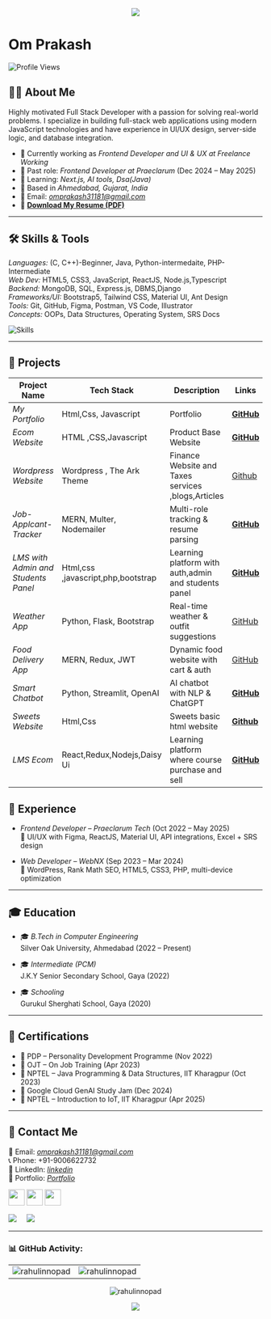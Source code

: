 <p align="center">
  <img src="https://capsule-render.vercel.app/api?type=waving&color=gradient&text=Hello!&height=100&section=header"/>
</p>

# Om Prakash

![Profile Views](https://komarev.com/ghpvc/?username=rahulinnopad&label=Profile%20views&color=0e75b6&style=flat)

## 🧑‍💼 About Me

Highly motivated Full Stack Developer with a passion for solving real-world problems. I specialize in building full-stack web applications using modern JavaScript technologies and have experience in UI/UX design, server-side logic, and database integration.

- 🔭 Currently working as *Frontend Developer and UI & UX at Freelance Working* 
- 💼 Past role: *Frontend Developer at Praeclarum* (Dec 2024 – May 2025)  
- 🌱 Learning: *Next.js, AI tools, Dsa(Java)*  
- 📍 Based in *Ahmedabad, Gujarat, India*  
- 📨 Email: *omprakash31181@gmail.com*  
- 📄 **[Download My Resume (PDF)](https://drive.google.com/file/d/1QSY8FDvwwrSL0rarP4Rp9UEjDSbyhkA-/view?usp=sharing)**

---

## 🛠 Skills & Tools

*Languages:* (C, C++)-Beginner, Java, Python-intermedaite, PHP-Intermediate   
*Web Dev:* HTML5, CSS3, JavaScript, ReactJS, Node.js,Typescript   
*Backend:* MongoDB, SQL, Express.js, DBMS,Django    
*Frameworks/UI:* Bootstrap5, Tailwind CSS, Material UI, Ant Design    
*Tools:* Git, GitHub, Figma, Postman, VS Code, Illustrator   
*Concepts:* OOPs, Data Structures, Operating System, SRS Docs  

![Skills](https://skillicons.dev/icons?i=html,css,bootstrap,js,jquery,react,nextjs,nodejs,django,mongodb,express,tailwind,figma,git,github,python,c,cpp,mysql,gcp,java,wordpress,visualstudio,vite,vercel,ts,stackoverflow,replit,php,npm,netlify)

---

## 🚀 Projects

| Project Name | Tech Stack | Description | Links | Live |
|--------------|------------|-------------|-------|-----------|
| *My Portfolio* | Html,Css, Javascript| Portfolio | **[GitHub](https://github.com/rahulinnopad/Portfolio)** | **[Live](https://rahulinnopad-portfolio.vercel.app/)**|
| *Ecom Website* | HTML ,CSS,Javascript | Product Base Website | **[GitHub](https://github.com/rahulinnopad/Ecom-Website/tree/main)** |[Live](https://rahulinnopad.github.io/Ecom-Website/)** |
| *Wordpress Website* | Wordpress , The Ark Theme| Finance Website and Taxes services ,blogs,Articles  | [Github]()| **[Live](https://lodestar-ops.com/)**|
| *Job-Applcant-Tracker* | MERN, Multer, Nodemailer | Multi-role tracking & resume parsing | **[GitHub](https://github.com/rahulinnopad/Job-applicant-Tracker)** | **[Live](https://job-applicant-tracker.vercel.app/)**|
| *LMS with Admin and Students Panel* | Html,css ,javascript,php,bootstrap | Learning platform with auth,admin and students panel | **[GitHub](https://github.com/rahulinnopad/lms)**|  **[Live]()**|
| *Weather App* | Python, Flask, Bootstrap | Real-time weather & outfit suggestions | [GitHub](#) |  [Live]()|
| *Food Delivery App* | MERN, Redux, JWT | Dynamic food website with cart & auth | [GitHub](#) | [Live]()|
| *Smart Chatbot* | Python, Streamlit, OpenAI | AI chatbot with NLP & ChatGPT | **[GitHub](https://github.com/rahulinnopad/AI-chatBot)** |  [Live](#)|
| *Sweets Website* | Html,Css| Sweets basic html website | **[Github](https://github.com/rahulinnopad/Html/blob/main/Sweets/Readme.md)** | [Live](#)|
 *LMS Ecom* | React,Redux,Nodejs,Daisy Ui | Learning platform where course purchase and sell | **[GitHub](https://github.com/rahulinnopad/lms)**|  [Live]()|

## 💼 Experience

- *Frontend Developer – Praeclarum Tech* (Oct 2022 – May 2025)  
  🔧 UI/UX with Figma, ReactJS, Material UI, API integrations, Excel + SRS design

- *Web Developer – WebNX* (Sep 2023 – Mar 2024)  
  🔧 WordPress, Rank Math SEO, HTML5, CSS3, PHP, multi-device optimization

---

## 🎓 Education

- 🎓 *B.Tech in Computer Engineering*  
  Silver Oak University, Ahmedabad (2022 – Present)

- 🎓 *Intermediate (PCM)*  
  J.K.Y Senior Secondary School, Gaya (2022)

- 🎓 *Schooling*  
  Gurukul Sherghati School, Gaya (2020)
---

## 📜 Certifications

- 🏅 PDP – Personality Development Programme (Nov 2022)
- 🏅 OJT – On Job Training (Apr 2023)
- 🏅 NPTEL – Java Programming & Data Structures, IIT Kharagpur (Oct 2023)
- 🏅 Google Cloud GenAI Study Jam (Dec 2024)
- 🏅 NPTEL – Introduction to IoT, IIT Kharagpur (Apr 2025)

---

## 📩 Contact Me

📧 Email: *[omprakash31181@gmail.com](mailto:omprakash31181@gmail.com)*   
📞 Phone: +91-9006622732  
🔗 LinkedIn: *[linkedin](https://www.linkedin.com/in/omprakash416/)*  
📂 Portfolio: *[Portfolio](https://rahulinnopad-portfolio.vercel.app/)*
<div>
 <p align="left"> <a href="https://github.com/rahulinnopad" target="_blank" rel="noreferrer"><img src="logo/icons8-github.gif" width="32" height="32" /></a> 
 <a href="[http://www.instagram.com/](https://www.instagram.com/op_416_/)]([https://www.instagram.com/op_416_/](https://www.instagram.com/op_416_/))" target="_blank" rel="noreferrer"><img src="logo/icons8-instagram.gif" width="32" height="32" /></a>
 <a href="https://twitter.com/op_416_" target="_blank" rel="noreferrer"><img src="logo/icons8-twitter.gif" width="32" height="32" /></a></p>
  <a href="mailto:omprakash31181@gmail.com?"><img src="https://img.shields.io/badge/Gmail-ffcdd2?logo=gmail&style=for-the-badge"/></a> &nbsp; &nbsp; 
  <a href="[[[www.linkedin.com/in/omprakash416]([https://www.linkedin.com/in/omprakash416/]([https://www.linkedin.com/in/omprakash416/]([https://www.linkedin.com/in/omprakash416/]([https://www.linkedin.com/in/omprakash416/](https://www.linkedin.com/in/omprakash416/)))))]([https://www.linkedin.com/in/omprakash416/](https://www.linkedin.com/in/omprakash416/))]([[https://www.linkedin.com/in/omprakash416]([https://www.linkedin.com/in/omprakash416](https://www.linkedin.com/in/omprakash416/)/)](https://www.linkedin.com/in/omprakash416/)/)"><img src="https://img.shields.io/badge/LinkedIn-01579b?logo=linkedin&style=for-the-badge"/></a> &nbsp; &nbsp; 
 </div>

<hr>
<h3 align="left">📊 GitHub Activity:</h3>
<table>
  <tr>
    <td><img src="https://github-readme-stats.vercel.app/api?username=rahulinnopad&show_icons=true&theme=dark&locale=en" alt="rahulinnopad" /></td>
    <td><img align="center" src="https://github-readme-streak-stats.herokuapp.com/?user=rahulinnopad&theme=dark" alt="rahulinnopad" /></td>
<!--         <td><img align="center" src="https://github-readme-streak-stats.herokuapp.com/?user=rahulinnopad&theme=dark" alt="rahulinnopad" /></td> -->
  </tr>
</table>

<div align="center">
<p>
<img src="https://github-readme-stats.vercel.app/api/top-langs?username=rahulinnopad&show_icons=true&theme=dark&locale=en&layout=compact" alt="rahulinnopad" />
</p>
  </div>


<p align="center">
  <img src="https://capsule-render.vercel.app/api?type=waving&color=gradient&height=100&section=footer"/>
</p>
